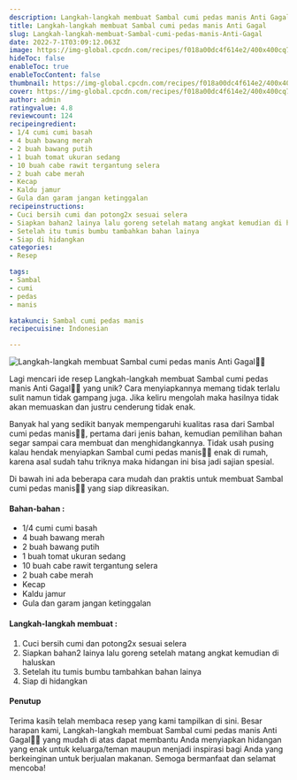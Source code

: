 ```yaml
---
description: Langkah-langkah membuat Sambal cumi pedas manis Anti Gagal"
title: Langkah-langkah membuat Sambal cumi pedas manis Anti Gagal
slug: Langkah-langkah-membuat-Sambal-cumi-pedas-manis-Anti-Gagal
date: 2022-7-1T03:09:12.063Z
image: https://img-global.cpcdn.com/recipes/f018a00dc4f614e2/400x400cq70/photo.jpg
hideToc: false
enableToc: true
enableTocContent: false
thumbnail: https://img-global.cpcdn.com/recipes/f018a00dc4f614e2/400x400cq70/photo.jpg
cover: https://img-global.cpcdn.com/recipes/f018a00dc4f614e2/400x400cq70/photo.jpg
author: admin
ratingvalue: 4.8
reviewcount: 124
recipeingredient:
- 1/4 cumi cumi basah
- 4 buah bawang merah
- 2 buah bawang putih
- 1 buah tomat ukuran sedang
- 10 buah cabe rawit tergantung selera
- 2 buah cabe merah
- Kecap
- Kaldu jamur
- Gula dan garam jangan ketinggalan
recipeinstructions:
- Cuci bersih cumi dan potong2x sesuai selera
- Siapkan bahan2 lainya lalu goreng setelah matang angkat kemudian di haluskan
- Setelah itu tumis bumbu tambahkan bahan lainya
- Siap di hidangkan
categories:
- Resep

tags:
- Sambal
- cumi
- pedas
- manis

katakunci: Sambal cumi pedas manis
recipecuisine: Indonesian

---
```


![Langkah-langkah membuat Sambal cumi pedas manis Anti Gagal👩‍🍳](https://img-global.cpcdn.com/recipes/f018a00dc4f614e2/400x400cq70/photo.jpg)

Lagi mencari ide resep Langkah-langkah membuat Sambal cumi pedas manis Anti Gagal👩‍🍳 yang unik? Cara menyiapkannya memang tidak terlalu sulit namun tidak gampang juga. Jika keliru mengolah maka hasilnya tidak akan memuaskan dan justru cenderung tidak enak.

Banyak hal yang sedikit banyak mempengaruhi kualitas rasa dari Sambal cumi pedas manis👩‍🍳, pertama dari jenis bahan, kemudian pemilihan bahan segar sampai cara membuat dan menghidangkannya. Tidak usah pusing kalau hendak menyiapkan Sambal cumi pedas manis👩‍🍳 enak di rumah, karena asal sudah tahu triknya maka hidangan ini bisa jadi sajian spesial.

Di bawah ini ada beberapa cara mudah dan praktis untuk membuat Sambal cumi pedas manis👩‍🍳 yang siap dikreasikan.

<!--inarticleads1-->

#### Bahan-bahan :

- 1/4 cumi cumi basah
- 4 buah bawang merah
- 2 buah bawang putih
- 1 buah tomat ukuran sedang
- 10 buah cabe rawit tergantung selera
- 2 buah cabe merah
- Kecap
- Kaldu jamur
- Gula dan garam jangan ketinggalan

<!--inarticleads2-->

#### Langkah-langkah membuat :

1. Cuci bersih cumi dan potong2x sesuai selera
1. Siapkan bahan2 lainya lalu goreng setelah matang angkat kemudian di haluskan
1. Setelah itu tumis bumbu tambahkan bahan lainya
1. Siap di hidangkan

#### Penutup

Terima kasih telah membaca resep yang kami tampilkan di sini. Besar harapan kami, Langkah-langkah membuat Sambal cumi pedas manis Anti Gagal👩‍🍳 yang mudah di atas dapat membantu Anda menyiapkan hidangan yang enak untuk keluarga/teman maupun menjadi inspirasi bagi Anda yang berkeinginan untuk berjualan makanan. Semoga bermanfaat dan selamat mencoba!